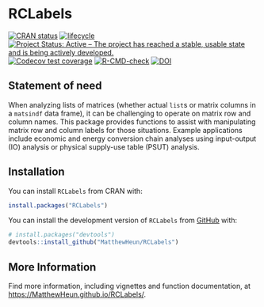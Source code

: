 
<!-- README.md is generated from README.Rmd. Please edit README.Rmd. -->

# RCLabels

<!-- badges: start -->

[![CRAN
status](https://www.r-pkg.org/badges/version/RCLabels)](https://CRAN.R-project.org/package=RCLabels)
[![lifecycle](https://img.shields.io/badge/lifecycle-stable-brightgreen.svg)](https://lifecycle.r-lib.org/articles/stages.html#stable)
[![Project Status: Active – The project has reached a stable, usable
state and is being actively
developed.](https://www.repostatus.org/badges/latest/active.svg)](https://www.repostatus.org/#active)
[![Codecov test
coverage](https://codecov.io/gh/MatthewHeun/RCLabels/branch/main/graph/badge.svg)](https://app.codecov.io/gh/MatthewHeun/RCLabels?branch=main)
[![R-CMD-check](https://github.com/MatthewHeun/RCLabels/actions/workflows/R-CMD-check.yaml/badge.svg)](https://github.com/MatthewHeun/RCLabels/actions/workflows/R-CMD-check.yaml)
[![DOI](https://zenodo.org/badge/DOI/10.5281/zenodo.5819143.svg)](https://doi.org/10.5281/zenodo.5819143)
<!-- badges: end -->

## Statement of need

When analyzing lists of matrices (whether actual `list`s or matrix
columns in a `matsindf` data frame), it can be challenging to operate on
matrix row and column names. This package provides functions to assist
with manipulating matrix row and column labels for those situations.
Example applications include economic and energy conversion chain
analyses using input-output (IO) analysis or physical supply-use table
(PSUT) analysis.

## Installation

You can install `RCLabels` from CRAN with:

``` r
install.packages("RCLabels")
```

You can install the development version of `RCLabels` from
[GitHub](https://github.com/) with:

``` r
# install.packages("devtools")
devtools::install_github("MatthewHeun/RCLabels")
```

## More Information

Find more information, including vignettes and function documentation,
at <https://MatthewHeun.github.io/RCLabels/>.

